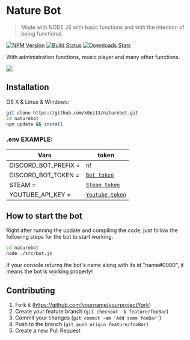 # Nature Bot
> Made with NODE JS with basic functions and with the intention of being functional.

[![NPM Version][npm-image]][npm-url]
[![Build Status][travis-image]][travis-url]
[![Downloads Stats][npm-downloads]][npm-url]

With administration functions, music player and many other functions.

![](header.png)

## Installation

OS X & Linux & Windows:

```sh
git clone https://github.com/k0ez13/naturebot.git
cd naturebot
npm update && install
```

### .env EXAMPLE:

| Vars | token |
| --- | --- |
| DISCORD_BOT_PREFIX =| n!  |
| DISCORD_BOT_TOKEN = | [`Bot token`](https://discord.com/developers/applications) |
| STEAM = | [`Steam token`](https://steamcommunity.com/dev/apikey) |
| YOUTUBE_API_KEY = | [`Youtube token`](https://console.cloud.google.com/apis) |

## How to start the bot

Right after running the update and compiling the code, just follow the following steps for the bot to start working.

```sh
cd naturebot
node ./src/bot.js
```
If your console returns the bot's name along with its id "name#0000", it means the bot is working properly!

## Contributing

1. Fork it (<https://github.com/yourname/yourproject/fork>)
2. Create your feature branch (`git checkout -b feature/fooBar`)
3. Commit your changes (`git commit -am 'Add some fooBar'`)
4. Push to the branch (`git push origin feature/fooBar`)
5. Create a new Pull Request

<!-- Markdown link & img dfn's -->
[npm-image]: https://img.shields.io/npm/v/datadog-metrics.svg?style=flat-square
[npm-url]: https://npmjs.org/package/datadog-metrics
[npm-downloads]: https://img.shields.io/npm/dm/datadog-metrics.svg?style=flat-square
[travis-image]: https://img.shields.io/travis/dbader/node-datadog-metrics/master.svg?style=flat-square
[travis-url]: https://travis-ci.org/dbader/node-datadog-metrics
[wiki]: https://github.com/yourname/yourproject/wiki
